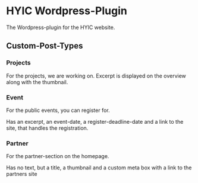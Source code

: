 # HYIC Wordpress-Plugin
The Wordpress-plugin for the HYIC website.

## Custom-Post-Types
### Projects
For the projects, we are working on.
Excerpt is displayed on the overview along with the thumbnail.

### Event
For the public events, you can register for.

Has an excerpt, an event-date, a register-deadline-date and a link to the site, that handles the registration.

### Partner
For the partner-section on the homepage.

Has no text, but a title, a thumbnail and a custom meta box with a link to the partners site